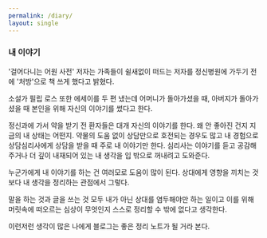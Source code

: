```yaml
---
permalink: /diary/
layout: single
---
```


### 내 이야기

'걸어다니는 어원 사전' 저자는 가족들이 쉴새없이 떠드는 저자를 정신병원에 가두기 전에 '처방'으로 책 쓰게 했다고 밝혔다. 

소설가 필립 로스 또한 에세이를 두 편 냈는데 어머니가 돌아가셨을 때, 아버지가 돌아가셨을 때 본인을 위해 자신의 이야기를 썼다고 한다. 

정신과에 가서 약을 받기 전 환자들은 대개 자신의 이야기를 한다. 왜 안 좋아진 건지 지금의 내 상태는 어떤지. 
약물의 도움 없이 상담만으로 호전되는 경우도 많고 내 경험으로 상담심리사에게 상담을 받을 때 주로 내 이야기만 한다. 
심리사는 이야기를 듣고 공감해주거나 더 깊이 내재되어 있는 내 생각을 입 밖으로 꺼내려고 도와준다. 

누군가에게 내 이야기를 하는 건 여러모로 도움이 많이 된다. 상대에게 영향을 끼치는 것보다 내 생각을 정리하는 관점에서 그렇다. 

말을 하는 것과 글을 쓰는 것 모두 내가 아닌 상대를 염두해야만 하는 일이고 이를 위해 머릿속에 떠오르는 심상이 무엇인지 스스로 정리할 수 밖에 없다고 생각한다. 

이런저런 생각이 많은 나에게 블로그는 좋은 정리 노트가 될 거라 본다. 
